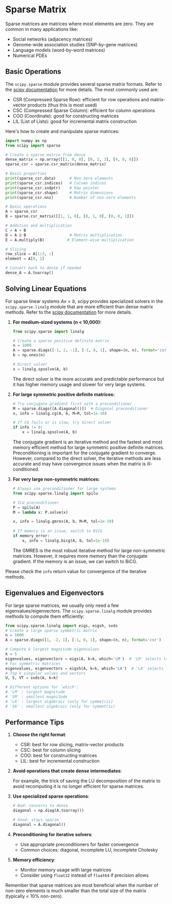 # Sparse Matrix

Sparse matrices are matrices where most elements are zero. They are common in many applications like:

- Social networks (adjacency matrices)
- Genome-wide association studies (SNP-by-gene matrices)
- Language models (word-by-word matrices)
- Numerical PDEs

## Basic Operations

The `scipy.sparse` module provides several sparse matrix formats. Refer to the [scipy documentation](https://docs.scipy.org/doc/scipy/reference/sparse.html) for more details. The most commonly used are:

- CSR (Compressed Sparse Row): efficient for row operations and matrix-vector products (thus this is most used)
- CSC (Compressed Sparse Column): efficient for column operations
- COO (Coordinate): good for constructing matrices
- LIL (List of Lists): good for incremental matrix construction

Here's how to create and manipulate sparse matrices:

```python
import numpy as np
from scipy import sparse

# Create a sparse matrix from dense
dense_matrix = np.array([[1, 0, 0], [0, 2, 3], [4, 0, 0]])
sparse_csr = sparse.csr_matrix(dense_matrix)

# Basic properties
print(sparse_csr.data)      # Non-zero elements
print(sparse_csr.indices)   # Column indices
print(sparse_csr.indptr)    # Row pointer
print(sparse_csr.shape)     # Matrix dimensions
print(sparse_csr.nnz)       # Number of non-zero elements

# Basic operations
A = sparse_csr
B = sparse.csr_matrix([[1, 1, 0], [0, 1, 0], [0, 0, 1]])

# Addition and multiplication
C = A + B
D = A @ B                   # Matrix multiplication
E = A.multiply(B)          # Element-wise multiplication

# Slicing
row_slice = A[1:3, :]
element = A[0, 1]

# Convert back to dense if needed
dense_A = A.toarray()
```

## Solving Linear Equations

For sparse linear systems $Ax = b$, scipy provides specialized solvers in the `scipy.sparse.linalg` module that are more efficient than dense matrix methods. Refer to the [scipy documentation](https://docs.scipy.org/doc/scipy/reference/sparse.linalg.html) for more details.


1. **For medium-sized systems (n < 10,000):**

	```python
	from scipy.sparse import linalg

	# Create a sparse positive definite matrix
	n = 1000
	A = sparse.diags([-1, 2, -1], [-1, 0, 1], shape=(n, n), format='csr')
	b = np.ones(n)

	# Direct solver 
	x = linalg.spsolve(A, b)
	```
    
    The direct solver is the more accurate and predictable performance but it has higher memory usage and slower for very large systems.

2. **For large symmetric positive definite matrices:**
   ```python
   # Try conjugate gradient first with a preconditioner
   M = sparse.diags([A.diagonal()])  # Diagonal preconditioner
   x, info = linalg.cg(A, b, M=M, tol=1e-10)
   
   # If CG fails or is slow, try direct solver
   if info != 0:
       x = linalg.spsolve(A, b)
   ```

   The conjugate gradient is an iterative method and the fastest and most memory efficient method for large symmetric positive definite matrices. Preconditioning is important for the conjugate gradient to converge. However, compared to the direct solver, the iterative methods are less accurate and may have convergence issues when the matrix is ill-conditioned.


3. **For very large non-symmetric matrices:**
   ```python
   # Always use preconditioner for large systems
   from scipy.sparse.linalg import spilu
   
   # ILU preconditioner
   P = spilu(A)
   M = lambda x: P.solve(x)
   
   x, info = linalg.gmres(A, b, M=M, tol=1e-10)
      
   # If memory is an issue, switch to BiCG
   if memory_error:
       x, info = linalg.bicg(A, b, tol=1e-10)
   ```

   The GMRES is the most robust iterative method for large non-symmetric matrices. However, it requires more memory than the conjugate gradient. If the memory is an issue, we can switch to BiCG.

Please check the `info` return value for convergence of the iterative methods.


## Eigenvalues and Eigenvectors

For large sparse matrices, we usually only need a few eigenvalues/eigenvectors. The `scipy.sparse.linalg` module provides methods to compute them efficiently:

```python
from scipy.sparse.linalg import eigs, eigsh, svds
# Create a large sparse symmetric matrix
n = 1000
A = sparse.diags([1, -2, 1], [-1, 0, 1], shape=(n, n), format='csr')

# Compute k largest magnitude eigenvalues
k = 5
eigenvalues, eigenvectors = eigs(A, k=k, which='LM')  # 'LM' selects largest magnitude eigenvalues
# For symmetric matrices
eigenvalues, eigenvectors = eigsh(A, k=k, which='LA')  # 'LA' selects largest algebraic eigenvalues
# Top k singular values and vectors
U, S, VT = svds(A, k=k)

# Different options for 'which':
# 'LM' : largest magnitude
# 'SM' : smallest magnitude
# 'LA' : largest algebraic (only for symmetric)
# 'SA' : smallest algebraic (only for symmetric)
```


## Performance Tips

1. **Choose the right format**:
   
      - CSR: best for row slicing, matrix-vector products
      - CSC: best for column slicing
      - COO: best for constructing matrices
      - LIL: best for incremental construction

2. **Avoid operations that create dense intermediates**:
   
   For example, the trick of saving the LU decomposition of the matrix to avoid recomputing it is no longer efficient for sparse matrices.

3. **Use specialized sparse operations**:
   ```python
   # Bad: converts to dense
   diagonal = np.diag(A.toarray())
   
   # Good: stays sparse
   diagonal = A.diagonal()
   ```

4. **Preconditioning for iterative solvers**:
   
      - Use appropriate preconditioners for faster convergence
      - Common choices: diagonal, incomplete LU, incomplete Cholesky

5. **Memory efficiency**:
      - Monitor memory usage with large matrices
      - Consider using `float32` instead of `float64` if precision allows

Remember that sparse matrices are most beneficial when the number of non-zero elements is much smaller than the total size of the matrix (typically < 10% non-zero).
